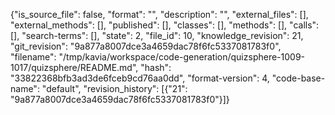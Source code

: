 {"is_source_file": false, "format": "", "description": "", "external_files": [], "external_methods": [], "published": [], "classes": [], "methods": [], "calls": [], "search-terms": [], "state": 2, "file_id": 10, "knowledge_revision": 21, "git_revision": "9a877a8007dce3a4659dac78f6fc5337081783f0", "filename": "/tmp/kavia/workspace/code-generation/quizsphere-1009-1017/quizsphere/README.md", "hash": "33822368bfb3ad3de6fceb9cd76aa0dd", "format-version": 4, "code-base-name": "default", "revision_history": [{"21": "9a877a8007dce3a4659dac78f6fc5337081783f0"}]}